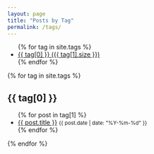 ```yaml
---
layout: page
title: "Posts by Tag"
permalink: /tags/
---
```


<ul>
{% for tag in site.tags %}
  <li>
    <a href="#{{ tag[0] }}">{{ tag[0] }} ({{ tag[1].size }})</a>
  </li>
{% endfor %}
</ul>

{% for tag in site.tags %}
  <h2 id="{{ tag[0] }}">{{ tag[0] }}</h2>
  <ul>
    {% for post in tag[1] %}
      <li><a href="{{ post.url }}">{{ post.title }}</a> <small>{{ post.date | date: "%Y-%m-%d" }}</small></li>
    {% endfor %}
  </ul>
{% endfor %}